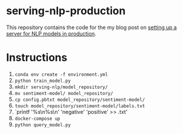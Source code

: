 # serving-nlp-production

This repository contains the code for the my blog post on [setting up a server for NLP models in production](http://anbasile.github.io/posts/serving-ml-models-production/).

# Instructions

1. `conda env create -f environment.yml`
2. `python train_model.py`
3. `mkdir serving-nlp/model_repository/`
4. `mv sentiment-model/ model_repository/`
5. `cp config.pbtxt model_repository/sentiment-model/`
6. `touch model_repository/sentiment-model/labels.txt`
7. `printf '%s\n%s\n' 'negative' 'positive' >> .txt'
4. `docker-compose up`
5. `python query_model.py`
